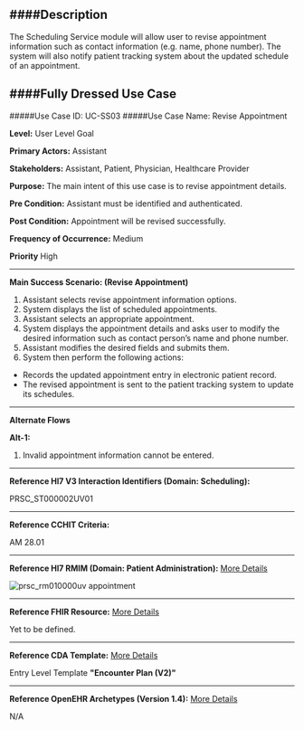 ####Description
--------------
The Scheduling Service module will allow user to revise appointment information such as contact information (e.g. name, phone number). The system will also notify patient tracking system about the updated schedule of an appointment.

####Fully Dressed Use Case
--------------------------

#####Use Case ID: UC-SS03
#####Use Case Name: Revise Appointment

**Level:**                     User Level Goal

**Primary Actors:**            Assistant

**Stakeholders:**              Assistant, Patient, Physician, Healthcare Provider

**Purpose:**                   The main intent of this use case is to revise appointment details.

**Pre Condition:**             Assistant must be identified and authenticated.

**Post Condition:**            Appointment will be revised successfully.

**Frequency of Occurrence:**   Medium

**Priority**                   High
__________________________________________________________
**Main Success Scenario: (Revise Appointment)**

1. Assistant selects revise appointment information options.
2. System displays the list of scheduled appointments.
3. Assistant selects an appropriate appointment.
4. System displays the appointment details and asks user to modify the desired information such as contact person’s name and phone number.
5. Assistant modifies the desired fields and submits them.
6. System then perform the following actions:
  * Records the updated appointment entry in electronic patient record.
  * The revised appointment is sent to the patient tracking system to update its schedules.
  
_______________________________________________________________________________
**Alternate Flows** 

**Alt-1:**

1. Invalid appointment information cannot be entered.

________________________________________________________________________
**Reference Hl7 V3 Interaction Identifiers (Domain: Scheduling):**

PRSC_ST000002UV01
_______________________________________________________________
**Reference CCHIT Criteria:**

AM 28.01
_______________________________________________________________
**Reference Hl7 RMIM (Domain: Patient Administration):** [More Details](http://www.hl7.org/implement/standards/product_brief.cfm?product_id=306)

![prsc_rm010000uv appointment](https://f.cloud.github.com/assets/5391320/1371027/622e46fc-3a30-11e3-851d-31890f24feb6.png)
_______________________________________________________________
**Reference FHIR Resource:** [More Details](http://www.hl7.org/implement/standards/fhir/resourcelist.html)

Yet to be defined.
_______________________________________________________________
**Reference CDA Template:** [More Details](http://www.hl7.org/Special/committees/structure/index.cfm)

Entry Level Template **"Encounter Plan (V2)"**
_______________________________________________________________
**Reference OpenEHR Archetypes (Version 1.4):** [More Details](http://www.openehr.org/ckm/)

N/A
